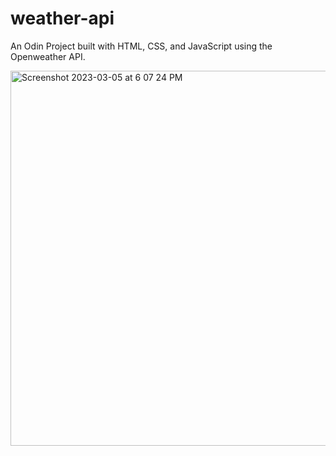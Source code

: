 # weather-api

An Odin Project built with HTML, CSS, and JavaScript using the Openweather API.

<img width="600" alt="Screenshot 2023-03-05 at 6 07 24 PM" src="https://user-images.githubusercontent.com/19597150/222962485-f1494d77-7f26-4b55-9fd5-a35e9c951850.png">
